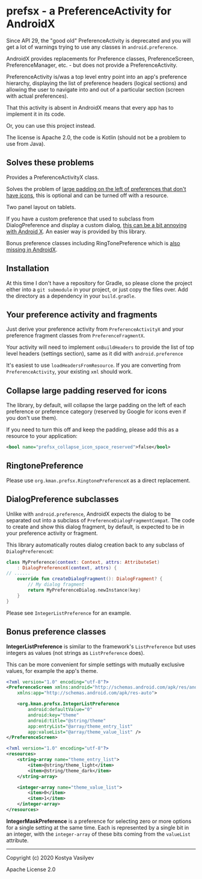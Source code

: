 # prefsx - a PreferenceActivity for AndroidX

Since API 29, the "good old" PreferenceActivity is deprecated and you will get
a lot of warnings trying to use any classes in `android.preference`.

AndroidX provides replacements for Preference classes, PreferenceScreen,
PreferenceManager, etc. - but does not provide a PreferenceActivity.

PreferenceActivity is/was a top level entry point into an app's preference
hierarchy, displaying the list of preference headers (logical sections) and
allowing the user to navigate into and out of a particular section (screen
with actual preferences).

That this activity is absent in AndroidX means that every app has to implement
it in its code.

Or, you can use this project instead.

The license is Apache 2.0, the code is Kotlin (should not be a problem to use
from Java).

## Solves these problems

Provides a PreferenceActivityX class.

Solves the problem of
[large padding on the left of preferences that don't have icons](https://stackoverflow.com/questions/18509369),
this is optional and can be turned off with a resource.

Two panel layout on tablets.

If you have a custom preference that used to subclass from DialogPreference and display
a custom dialog, [this can be a bit annoying with Android X](https://stackoverflow.com/questions/52754655).
An easier way is provided by this library.

Bonus preference classes including RingTonePreference which
is [also missing in AndroidX](https://stackoverflow.com/questions/54159287).

## Installation

At this time I don't have a repository for Gradle, so please clone the project
either into a `git submodule` in your project, or just copy the files over. Add
the directory as a dependency in your `build.gradle`.

## Your preference activity and fragments

Just derive your preference activity from `PreferenceActivityX` and your 
preference fragment classes from `PreferenceFragmentX`. 

Your activity will need to implement `onBuildHeaders` to provide the list of
top level headers (settings section), same as it did with `android.preference`

It's easiest to use `loadHeadersFromResource`.  If you are converting
from `PreferenceActivity`, your existing `xml` should work. 

## Collapse large padding reserved for icons

The library, by default, will collapse the large padding on the left of each preference
or preference category (reserved by Google for icons even if you don't use them).

If you need to turn this off and keep the padding, please add this as a
resource to your application:
```xml
<bool name="prefsx_collapse_icon_space_reserved">false</bool>
```

## RingtonePreference

Please use `org.kman.prefsx.RingtonePreferenceX` as a direct replacement.

## DialogPreference subclasses

Unlike with `android.preference`, AndroidX expects the dialog to be
separated out into a subclass of `PreferenceDialogFragmentCompat`. The code to
create and show this dialog fragment, by default, is expected to be in your
preference activity or fragment.

This library automatically routes dialog creation back to any subclass
of `DialogPreferenceX`:

```kotlin
class MyPreference(context: Context, attrs: AttributeSet)
    : DialogPreferenceX(context, attrs) {
// ......
	override fun createDialogFragment(): DialogFragment? {
        // My dialog fragment
		return MyPreferenceDialog.newInstance(key)
	}
}
```

Please see `IntegerListPreference` for an example.

## Bonus preference classes

**IntegerListPreference** is similar to the framework's `ListPreference` but
uses integers as values (not strings as `ListPreference` does).

This can be more convenient for simple settings with mutually exclusive values,
for example the app's theme.

```xml
<?xml version="1.0" encoding="utf-8"?>
<PreferenceScreen xmlns:android="http://schemas.android.com/apk/res/android"
	xmlns:app="http://schemas.android.com/apk/res-auto">

	<org.kman.prefsx.IntegerListPreference
		android:defaultValue="0"
		android:key="theme"
		android:title="@string/theme"
		app:entryList="@array/theme_entry_list"
		app:valueList="@array/theme_value_list" />
</PreferenceScreen>
```

```xml
<?xml version="1.0" encoding="utf-8"?>
<resources>
    <string-array name="theme_entry_list">
        <item>@string/theme_light</item>
        <item>@string/theme_dark</item>
    </string-array>

    <integer-array name="theme_value_list">
        <item>0</item>
        <item>1</item>
    </integer-array>
</resources>
```

**IntegerMaskPreference** is a preference for selecting zero or more options
for a single setting at the same time. Each is represented by a single bit
in an integer, with the `integer-array` of these bits coming from the
`valueList` attribute.

---

Copyright (c) 2020 Kostya Vasilyev

Apache License 2.0
